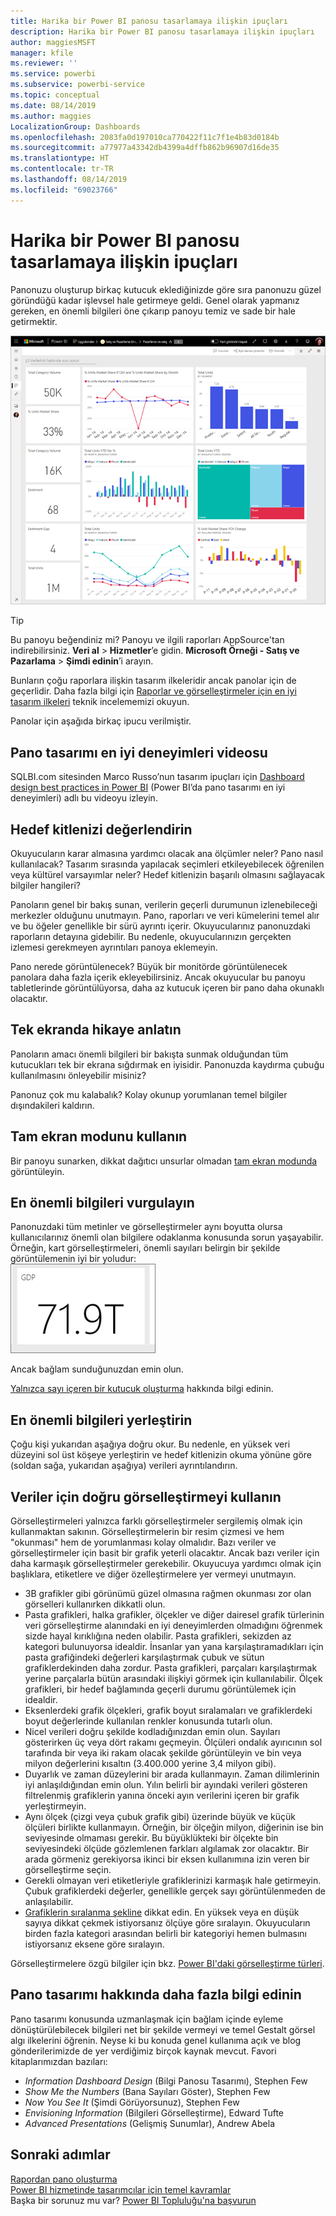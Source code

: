 ```yaml
---
title: Harika bir Power BI panosu tasarlamaya ilişkin ipuçları
description: Harika bir Power BI panosu tasarlamaya ilişkin ipuçları
author: maggiesMSFT
manager: kfile
ms.reviewer: ''
ms.service: powerbi
ms.subservice: powerbi-service
ms.topic: conceptual
ms.date: 08/14/2019
ms.author: maggies
LocalizationGroup: Dashboards
ms.openlocfilehash: 2083fa0d197010ca770422f11c7f1e4b83d0184b
ms.sourcegitcommit: a77977a43342db4399a4dffb862b96907d16de35
ms.translationtype: HT
ms.contentlocale: tr-TR
ms.lasthandoff: 08/14/2019
ms.locfileid: "69023766"
---
```

# <a name="tips-for-designing-a-great-power-bi-dashboard"></a>Harika bir Power BI panosu tasarlamaya ilişkin ipuçları
Panonuzu oluşturup birkaç kutucuk eklediğinizde göre sıra panonuzu güzel göründüğü kadar işlevsel hale getirmeye geldi. Genel olarak yapmanız gereken, en önemli bilgileri öne çıkarıp panoyu temiz ve sade bir hale getirmektir.

![Pazarlama ve satış örnek panosu](media/service-dashboards-design-tips/power-bi-marketing-sample-dashboard.png)

> [!TIP]
> Bu panoyu beğendiniz mi? Panoyu ve ilgili raporları AppSource'tan indirebilirsiniz. **Veri al** > **Hizmetler**’e gidin. **Microsoft Örneği - Satış ve Pazarlama** > **Şimdi edinin**’i arayın.

Bunların çoğu raporlara ilişkin tasarım ilkeleridir ancak panolar için de geçerlidir. Daha fazla bilgi için [Raporlar ve görselleştirmeler için en iyi tasarım ilkeleri](visuals/power-bi-visualization-best-practices.md) teknik incelememizi okuyun.

Panolar için aşağıda birkaç ipucu verilmiştir.

## <a name="dashboard-design-best-practices-video"></a>Pano tasarımı en iyi deneyimleri videosu

SQLBI.com sitesinden Marco Russo’nun tasarım ipuçları için [Dashboard design best practices in Power BI](https://www.youtube.com/watch?v=-tdkUYrzrio) (Power BI’da pano tasarımı en iyi deneyimleri) adlı bu videoyu izleyin.

## <a name="consider-your-audience"></a>Hedef kitlenizi değerlendirin
Okuyucuların karar almasına yardımcı olacak ana ölçümler neler? Pano nasıl kullanılacak? Tasarım sırasında yapılacak seçimleri etkileyebilecek öğrenilen veya kültürel varsayımlar neler? Hedef kitlenizin başarılı olmasını sağlayacak bilgiler hangileri?

Panoların genel bir bakış sunan, verilerin geçerli durumunun izlenebileceği merkezler olduğunu unutmayın. Pano, raporları ve veri kümelerini temel alır ve bu öğeler genellikle bir sürü ayrıntı içerir. Okuyucularınız panonuzdaki raporların detayına gidebilir. Bu nedenle, okuyucularınızın gerçekten izlemesi gerekmeyen ayrıntıları panoya eklemeyin.

Pano nerede görüntülenecek? Büyük bir monitörde görüntülenecek panolara daha fazla içerik ekleyebilirsiniz. Ancak okuyucular bu panoyu tabletlerinde görüntülüyorsa, daha az kutucuk içeren bir pano daha okunaklı olacaktır.

## <a name="tell-a-story-on-one-screen"></a>Tek ekranda hikaye anlatın
Panoların amacı önemli bilgileri bir bakışta sunmak olduğundan tüm kutucukları tek bir ekrana sığdırmak en iyisidir. Panonuzda kaydırma çubuğu kullanılmasını önleyebilir misiniz?

Panonuz çok mu kalabalık?  Kolay okunup yorumlanan temel bilgiler dışındakileri kaldırın.

## <a name="make-use-of-full-screen-mode"></a>Tam ekran modunu kullanın
Bir panoyu sunarken, dikkat dağıtıcı unsurlar olmadan [tam ekran modunda](consumer/end-user-focus.md) görüntüleyin.

## <a name="accent-the-most-important-information"></a>En önemli bilgileri vurgulayın
Panonuzdaki tüm metinler ve görselleştirmeler aynı boyutta olursa kullanıcılarınız önemli olan bilgilere odaklanma konusunda sorun yaşayabilir. Örneğin, kart görselleştirmeleri, önemli sayıları belirgin bir şekilde görüntülemenin iyi bir yoludur:  
![Kart görselleştirmesi](media/service-dashboards-design-tips/pbi_card.png)

Ancak bağlam sunduğunuzdan emin olun.  

[Yalnızca sayı içeren bir kutucuk oluşturma](visuals/power-bi-visualization-card.md) hakkında bilgi edinin.

## <a name="place-the-most-important-information"></a>En önemli bilgileri yerleştirin
Çoğu kişi yukarıdan aşağıya doğru okur. Bu nedenle, en yüksek veri düzeyini sol üst köşeye yerleştirin ve hedef kitlenizin okuma yönüne göre (soldan sağa, yukarıdan aşağıya) verileri ayrıntılandırın.

## <a name="use-the-right-visualization-for-the-data"></a>Veriler için doğru görselleştirmeyi kullanın
Görselleştirmeleri yalnızca farklı görselleştirmeler sergilemiş olmak için kullanmaktan sakının.  Görselleştirmelerin bir resim çizmesi ve hem "okunması" hem de yorumlanması kolay olmalıdır.  Bazı veriler ve görselleştirmeler için basit bir grafik yeterli olacaktır. Ancak bazı veriler için daha karmaşık görselleştirmeler gerekebilir. Okuyucuya yardımcı olmak için başlıklara, etiketlere ve diğer özelleştirmelere yer vermeyi unutmayın.  

* 3B grafikler gibi görünümü güzel olmasına rağmen okunması zor olan görselleri kullanırken dikkatli olun. 
* Pasta grafikleri, halka grafikler, ölçekler ve diğer dairesel grafik türlerinin veri görselleştirme alanındaki en iyi deneyimlerden olmadığını öğrenmek sizde hayal kırıklığına neden olabilir. Pasta grafikleri, sekizden az kategori bulunuyorsa idealdir. İnsanlar yan yana karşılaştıramadıkları için pasta grafiğindeki değerleri karşılaştırmak çubuk ve sütun grafiklerdekinden daha zordur. Pasta grafikleri, parçaları karşılaştırmak yerine parçalarla bütün arasındaki ilişkiyi görmek için kullanılabilir. Ölçek grafikleri, bir hedef bağlamında geçerli durumu görüntülemek için idealdir.
* Eksenlerdeki grafik ölçekleri, grafik boyut sıralamaları ve grafiklerdeki boyut değerlerinde kullanılan renkler konusunda tutarlı olun.
* Nicel verileri doğru şekilde kodladığınızdan emin olun. Sayıları gösterirken üç veya dört rakamı geçmeyin. Ölçüleri ondalık ayırıcının sol tarafında bir veya iki rakam olacak şekilde görüntüleyin ve bin veya milyon değerlerini kısaltın (3.400.000 yerine 3,4 milyon gibi).
* Duyarlık ve zaman düzeylerini bir arada kullanmayın. Zaman dilimlerinin iyi anlaşıldığından emin olun. Yılın belirli bir ayındaki verileri gösteren filtrelenmiş grafiklerin yanına önceki ayın verilerini içeren bir grafik yerleştirmeyin.
* Aynı ölçek (çizgi veya çubuk grafik gibi) üzerinde büyük ve küçük ölçüleri birlikte kullanmayın. Örneğin, bir ölçeğin milyon, diğerinin ise bin seviyesinde olmaması gerekir. Bu büyüklükteki bir ölçekte bin seviyesindeki ölçüde gözlemlenen farkları algılamak zor olacaktır. Bir arada görmeniz gerekiyorsa ikinci bir eksen kullanımına izin veren bir görselleştirme seçin.
* Gerekli olmayan veri etiketleriyle grafiklerinizi karmaşık hale getirmeyin. Çubuk grafiklerdeki değerler, genellikle gerçek sayı görüntülenmeden de anlaşılabilir.
* [Grafiklerin sıralanma şekline](consumer/end-user-change-sort.md) dikkat edin. En yüksek veya en düşük sayıya dikkat çekmek istiyorsanız ölçüye göre sıralayın. Okuyucuların birden fazla kategori arasından belirli bir kategoriyi hemen bulmasını istiyorsanız eksene göre sıralayın.  

Görselleştirmelere özgü bilgiler için bkz. [Power BI'daki görselleştirme türleri](visuals/power-bi-visualization-types-for-reports-and-q-and-a.md).  

## <a name="learn-more-about-dashboard-design"></a>Pano tasarımı hakkında daha fazla bilgi edinin
Pano tasarımı konusunda uzmanlaşmak için bağlam içinde eyleme dönüştürülebilecek bilgileri net bir şekilde vermeyi ve temel Gestalt görsel algı ilkelerini öğrenin. Neyse ki bu konuda genel kullanıma açık ve blog gönderilerimizde de yer verdiğimiz birçok kaynak mevcut. Favori kitaplarımızdan bazıları:

* *Information Dashboard Design* (Bilgi Panosu Tasarımı), Stephen Few  
* *Show Me the Numbers* (Bana Sayıları Göster), Stephen Few  
* *Now You See It* (Şimdi Görüyorsunuz), Stephen Few  
* *Envisioning Information* (Bilgileri Görselleştirme), Edward Tufte  
* *Advanced Presentations* (Gelişmiş Sunumlar), Andrew Abela   

## <a name="next-steps"></a>Sonraki adımlar
[Rapordan pano oluşturma](service-dashboard-create.md)  
[Power BI hizmetinde tasarımcılar için temel kavramlar](service-basic-concepts.md)  
Başka bir sorunuz mu var? [Power BI Topluluğu'na başvurun](http://community.powerbi.com/)
